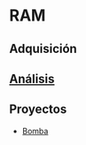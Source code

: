 # RAM

## Adquisición

## [Análisis](./Analisis/)

## Proyectos

- [Bomba](./Proyectos/BOMBA/README.md)